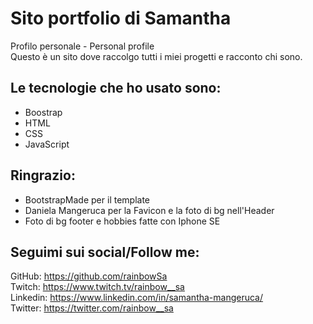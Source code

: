 # Sito portfolio di Samantha
Profilo personale - Personal profile<br>
Questo è un sito dove raccolgo tutti i miei progetti e racconto chi sono.

## Le tecnologie che ho usato sono:
- Boostrap
- HTML
- CSS
- JavaScript

## Ringrazio:
- BootstrapMade per il template
- Daniela Mangeruca per la Favicon e la foto di bg nell'Header
- Foto di bg footer e hobbies fatte con Iphone SE


## Seguimi sui social/Follow me:<br>
GitHub: https://github.com/rainbowSa<br>
Twitch: https://www.twitch.tv/rainbow__sa<br>
Linkedin: https://www.linkedin.com/in/samantha-mangeruca/<br>
Twitter: https://twitter.com/rainbow__sa
